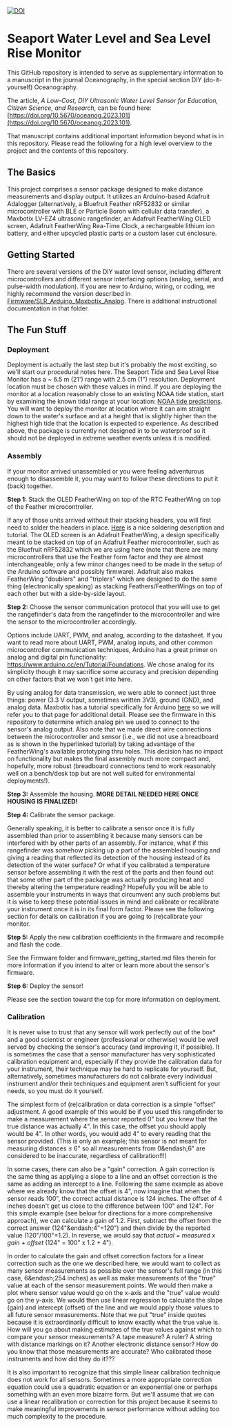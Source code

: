 [![DOI](https://zenodo.org/badge/243609204.svg)](https://zenodo.org/badge/latestdoi/243609204)

# Seaport Water Level and Sea Level Rise Monitor
This GitHub repository is intended to serve as supplementary information to a manuscript in the journal Oceanography, in the special section DIY (do-it-yourself) Oceanography. 

The article, *A Low-Cost, DIY Ultrasonic Water Level Sensor for Education, Citizen Science, and Research*, can be found here: [https://doi.org/10.5670/oceanog.2023.101](https://doi.org/10.5670/oceanog.2023.101).

That manuscript contains additional important information beyond what is in this repository. Please read the following for a high level overview to the project and the contents of this repository.

## The Basics
This project comprises a sensor package designed to make distance measurements and display output. It utilizes an Arduino-based Adafruit Adalogger (alternatively, a Bluefruit Feather nRF52832 or similar microcontroller with BLE or Particle Boron with cellular data transfer), a Maxbotix LV-EZ4 ultrasonic rangefinder, an Adafruit FeatherWing OLED screen, Adafruit FeatherWing Rea-Time Clock, a rechargeable lithium ion battery, and either upcycled plastic parts or a custom laser cut enclosure.

## Getting Started
There are several versions of the DIY water level sensor, including different microcontrollers and different sensor interfacing options (analog, serial, and pulse-width modulation).  If you are new to Arduino, wiring, or coding, we highly recommend the version described in [Firmware/SLR_Arduino_Maxbotix_Analog](Firmware/SLR_Arduino_Maxbotix_Analog). There is additional instructional documentation in that folder.

## The Fun Stuff
### Deployment
Deployment is actually the last step but it's probably the most exciting, so we'll start our procedural notes here. The Seaport Tide and Sea Level Rise Monitor has a ~ 6.5 m (21') range with 2.5 cm (1") resolution. Deployment location must be chosen with these values in mind. If you are deploying the monitor at a location reasonably close to an existing NOAA tide station, start by examining the known tidal range at your location: [NOAA tide predictions](https://tidesandcurrents.noaa.gov/tide_predictions.html). You will want to deploy the monitor at location where it can aim straight down to the water's surface and at a height that is slightly higher than the highest high tide that the location is expected to experience. As described above, the package is currently not designed in to be waterproof so it should not be deployed in extreme weather events unless it is modified.

### Assembly
If your monitor arrived unassembled or you were feeling adventurous enough to disassemble it, you may want to follow these directions to put it (back) together.

**Step 1:** Stack the OLED FeatherWing on top of the RTC FeatherWing on top of the Feather microcontroller.

If any of those units arrived without their stacking headers, you will first need to solder the headers in place. [Here](https://www.makerspaces.com/how-to-solder/) is a nice soldering description and tutorial. The OLED screen is an Adafruit FeatherWing, a design specifically meant to be stacked on top of an Adafruit Feather microcontroller, such as the Bluefruit nRF52832 which we are using here (note that there are many microcontrollers that use the Feather form factor and they are almost interchangeable; only a few minor changes need to be made in the setup of the Arduino software and possibly firmware). Adafruit also makes FeatherWing "doublers" and "triplers" which are designed to do the same thing (electronically speaking) as stacking Feathers/FeatherWings on top of each other but with a side-by-side layout.

**Step 2:** Choose the sensor communication protocol that you will use to get the rangefinder's data from the rangefinder to the microcontroller and wire the sensor to the microcontroller accordingly.

Options include UART, PWM, and analog, according to the datasheet. If you want to read more about UART, PWM, analog inputs, and other common microcontroller communication techniques, Arduino has a great primer on analog and digital pin functionality: https://www.arduino.cc/en/Tutorial/Foundations. We chose analog for its simplicity though it may sacrifice some accuracy and precision depending on other factors that we won't get into here.

By using analog for data transmission, we were able to connect just three things: power (3.3 V output, sometimes written 3V3), ground (GND), and analog data. Maxbotix has a tutorial specifically for Arduino [here](https://www.maxbotix.com/Arduino-Ultrasonic-Sensors-085/) so we will refer you to that page for additional detail. Please see the firmware in this repository to determine which analog pin we used to connect to the sensor's analog output. Also note that we made direct wire connections between the microcontroller and sensor (i.e., we did not use a breadboard as is shown in the hyperlinked tutorial) by taking advantage of the FeatherWing's available prototyping thru holes. This decision has no impact on functionality but makes the final assembly much more compact and, hopefully, more robust (breadboard connections tend to work reasonably well on a bench/desk top but are not well suited for environmental deployments!).

**Step 3:** Assemble the housing. **MORE DETAIL NEEDED HERE ONCE HOUSING IS FINALIZED!**

**Step 4:** Calibrate the sensor package.

Generally speaking, it is better to calibrate a sensor once it is fully assembled than prior to assembling it because many sensors can be interfered with by other parts of an assembly. For instance, what if this rangefinder was somehow picking up a part of the assembled housing and giving a reading that reflected its detection of the housing instead of its detection of the water surface? Or what if you calibrated a temperature sensor before assembling it with the rest of the parts and then found out that some other part of the package was actually producing heat and thereby altering the temperature reading? Hopefully you will be able to assemble your instruments in ways that circumvent any such problems but it is wise to keep these potential issues in mind and calibrate or recalibrate your instrument once it is in its final form factor. Please see the following section for details on calibration if you are going to (re)calibrate your monitor.

**Step 5:** Apply the new calibration coefficients in the firmware and recompile and flash the code.

See the Firmware folder and firmware_getting_started.md files therein for more information if you intend to alter or learn more about the sensor's firmware.

**Step 6:** Deploy the sensor!

Please see the section toward the top for more information on deployment.

### Calibration
It is never wise to trust that any sensor will work perfectly out of the box* and a good scientist or engineer (professional or otherwise) would be well served by checking the sensor's accuracy (and improving it, if possible). It is sometimes the case that a sensor manufacturer has very sophisticated calibration equipment and, especially if they provide the calibration data for your instrument, their technique may be hard to replicate for yourself. But, alternatively, sometimes manufacturers do not calibrate every individual instrument and/or their techniques and equipment aren't sufficient for your needs, so you must do it yourself.

The simplest form of (re)calibration or data correction is a simple "offset" adjustment. A good example of this would be if you used this rangefinder to make a measurement where the sensor reported 0" but you knew that the true distance was actually 4". In this case, the offset you should apply would be 4". In other words, you would add 4" to every reading that the sensor provided. (This is only an example; this sensor is not meant for measuring distances ≤ 6" so all measurements from 0&endash;6" are considered to be inaccurate, regardless of calibration!!!)

In some cases, there can also be a "gain" correction. A gain correction is the same thing as applying a slope to a line and an offset correction is the same as adding an intercept to a line. Following the same example as above where we already know that the offset is 4", now imagine that when the sensor reads 100", the correct actual distance is 124 inches. The offset of 4 inches doesn't get us close to the difference between 100" and 124". For this simple example (see below for directions for a more comprehensive approach), we can calculate a gain of 1.2. First, subtract the offset from the correct answer (124"&endash;4"=120") and then divide by the reported value (120"/100"=1.2). In reverse, we would say that *actual = measured x gain + offset* (124" = 100" x 1.2 + 4").

In order to calculate the gain and offset correction factors for a linear correction such as the one we described here, we would want to collect as many sensor measurements as possible over the sensor's full range (in this case, 6&endash;254 inches) as well as make measurements of the "true" value at each of the sensor measurement points. We would then make a plot where sensor value would go on the x-axis and the "true" value would go on the y-axis. We would then use linear regression to calculate the slope (gain) and intercept (offset) of the line and we would apply those values to all future sensor measurements. Note that we put "true" inside quotes because it is extraordinarily difficult to know exactly what the true value is. How will you go about making estimates of the true values against which to compare your sensor measurements? A tape measure? A ruler? A string with distance markings on it? Another electronic distance sensor? How do you know that those measurements are accurate? Who calibrated those instruments and how did they do it???

It is also important to recognize that this simple linear calibration technique does not work for all sensors. Sometimes a more appropriate correction equation could use a quadratic equation or an exponential one or perhaps something with an even more bizarre form. But we'll assume that we can use a linear recalibration or correction for this project because it seems to make meaningful improvements in sensor performance without adding too much complexity to the procedure.